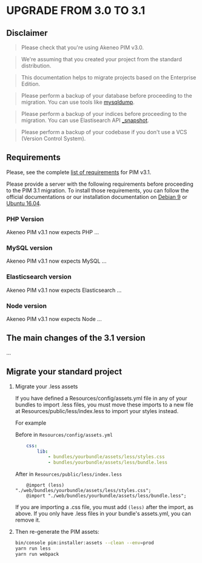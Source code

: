 # UPGRADE FROM 3.0 TO 3.1

## Disclaimer

> Please check that you're using Akeneo PIM v3.0.

> We're assuming that you created your project from the standard distribution.

> This documentation helps to migrate projects based on the Enterprise Edition.

> Please perform a backup of your database before proceeding to the migration. You can use tools like [mysqldump](https://dev.mysql.com/doc/refman/5.7/en/mysqldump.html).

> Please perform a backup of your indices before proceeding to the migration. You can use Elastisearch API [_snapshot](hhttps://www.elastic.co/guide/en/elasticsearch/reference/6.5/modules-snapshots.html).

> Please perform a backup of your codebase if you don't use a VCS (Version Control System).

## Requirements

Please, see the complete [list of requirements](https://docs.akeneo.com/3.1/install_pim/manual/system_requirements/system_requirements.html) for PIM v3.1.

Please provide a server with the following requirements before proceeding to the PIM 3.1 migration. To install those requirements, you can follow the official documentations or our installation documentation on [Debian 9](https://docs.akeneo.com/3.1/install_pim/manual/system_requirements/manual_system_installation_debian9.html) or [Ubuntu 16.04](https://docs.akeneo.com/3.1/install_pim/manual/system_requirements/system_install_ubuntu_1604.html).

### PHP Version

Akeneo PIM v3.1 now expects PHP ...

### MySQL version

Akeneo PIM v3.1 now expects MySQL ...

### Elasticsearch version

Akeneo PIM v3.1 now expects Elasticsearch ...

### Node version

Akeneo PIM v3.1 now expects Node ...

## The main changes of the 3.1 version

...

## Migrate your standard project


1. Migrate your .less assets

    If you have defined a Resources/config/assets.yml file in any of your bundles to import .less files, you must move these imports to a new file at Resources/public/less/index.less to import your styles instead.

    For example

    Before in `Resources/config/assets.yml`
    ```yml
        css:
            lib:
                - bundles/yourbundle/assets/less/styles.css
                - bundles/yourbundle/assets/less/bundle.less
    ```

    After in `Resources/public/less/index.less`

    ```less
        @import (less) "./web/bundles/yourbundle/assets/less/styles.css";
        @import "./web/bundles/yourbundle/assets/less/bundle.less";
    ```

    If you are importing a .css file, you must add `(less)` after the import, as above. If you only have .less files in your bundle's assets.yml, you can remove it.

2. Then re-generate the PIM assets:

    ```bash
    bin/console pim:installer:assets --clean --env=prod
    yarn run less
    yarn run webpack
    ```
